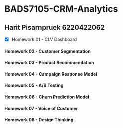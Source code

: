 # BADS7105-CRM-Analytics
## Harit Pisarnpruek 6220422062
- [x] Homework 01 - CLV Dashboard
#### Homework 02 - Customer Segmentation
#### Homework 03 - Product Recommendation
#### Homework 04 - Campaign Response Model
#### Homework 05 - A/B Testing
#### Homework 06 - Churn Prediction Model
#### Homework 07 - Voice of Customer
#### Homework 08 - Design Thinking
